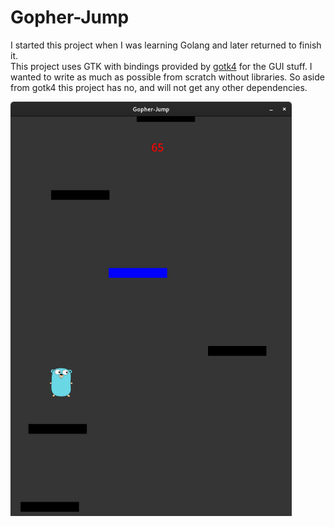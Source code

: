 # Gopher-Jump

I started this project when I was learning Golang and later returned to finish it.  
This project uses GTK with bindings provided by [gotk4](https://github.com/diamondburned/gotk4) for the GUI stuff.
I wanted to write as much as possible from scratch without libraries.
So aside from gotk4 this project has no, and will not get any other dependencies.

<img align="center" height="663" src="img/gameplay.png">

